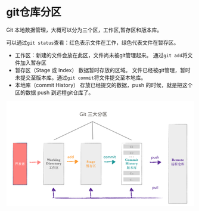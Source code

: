 # git仓库分区

Git 本地数据管理，大概可以分为三个区，工作区,暂存区和版本库。 

可以通过`git status`查看：红色表示文件在工作，绿色代表文件在暂存区。

* 工作区：新建的文件会放在此区，文件尚未被git管理起来。 通过`git add`将文件加入暂存区
* 暂存区（Stage 或 Index） 
  数据暂时存放的区域。 文件已经被git管理，暂时未提交至版本库。通过`git commit`将文件提交至本地库。
* 本地库（commit History） 
  存放已经提交的数据，push 的时候，就是把这个区的数据 push 到远程git仓库了。

![1544838032014](git第一课.assets/1544838032014.png)

